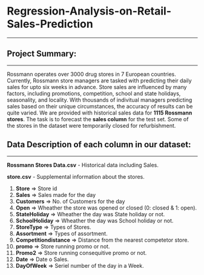 # Regression-Analysis-on-Retail-Sales-Prediction
---

## Project Summary:
---

Rossmann operates over 3000 drug stores in 7 European countries. Currently, Rossmann store managers are tasked with predicting their daily sales for upto six weeks in advance. Store sales are influenced by many factors, including promotions, competition, school and state holidays, seasonality, and locality. With thousands of indivitual managers predicting sales based on their unique circumstances, the accuracy of results can be quite varied. We are provided with historical sales data for **1115 Rossmann stores**. The task is to forecast the **sales column** for the test set. Some of the stores in the dataset were temporarily closed for refurbishment.

## Data Description of each column in our dataset:
---

**Rossmann Stores Data.csv** - Historical data including Sales.

**store.csv** - Supplemental information about the stores.

1.   **Store** ⇒ Store id
2.   **Sales** ⇒ Sales made for the day
3.   **Customers** ⇒ No. of Customers for the day
4.   **Open** ⇒ Wheather the store was opened or closed (0: closed & 1: open).
5.   **StateHoliday** ⇒ Wheather the day was State holiday or not.
6.   **SchoolHoliday** ⇒ Wheather the day was School holiday or not.
7.   **StoreType** ⇒ Types of Stores.
8.   **Assortment** ⇒ Types of assortment.
9.   **Competitiondistance** ⇒ Distance from the nearest competetor store.
10.   **promo** ⇒ Store running promo or not.
11.   **Promo2** ⇒ Store running consequitive promo or not.
12.   **Date** ⇒ Date o Sales.
13.   **DayOfWeek** ⇒ Seriel number of the day in a Week.
